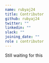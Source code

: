```yaml
---
name: rubyaj24
title: Contributor
github: rubyaj24
twitter: ""
linkedin: ""
slack: ""
joining_date: ""
role : contributor
---
```


Still waiting for this
